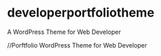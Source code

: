 # developerportfoliotheme
A WordPress Theme for Web Developer

//Porftfolio WordPress Theme for Web Developer
